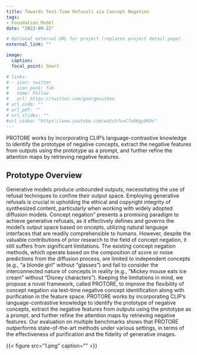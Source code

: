 ```yaml
---
title: Towards Test-Time Refusals via Concept Negation
tags:
- Foundation Model
date: "2023-09-22"

# Optional external URL for project (replaces project detail page).
external_link: ""

image:
  caption: 
  focal_point: Smart

# links:
# - icon: twitter
#   icon_pack: fab
#   name: Follow
#   url: https://twitter.com/georgecushen
# url_code: ""
# url_pdf: ""
# url_slides: ""
#url_video: "https://www.youtube.com/watch?v=Cfx66gy9K9c"
---
```


PROTORE works by incorporating CLIP’s language-contrastive knowledge to identify the prototype of negative concepts, extract the negative features from outputs using the prototype as a prompt, and further refine the attention maps by retrieving negative features.

## Prototype Overview

Generative models produce unbounded outputs, necessitating the use of refusal techniques to confine their output space. Employing generative refusals is crucial in upholding the ethical and copyright integrity of synthesized content, particularly when working with widely adopted diffusion models. Concept negation” presents a promising paradigm to achieve generative refusals, as it effectively defines and governs the model’s output space based on oncepts, utilizing natural language interfaces that are readily comprehensible to humans. However, despite the valuable contributions of prior research to the field of concept negation, it still suffers from significant limitations. The existing concept negation methods, which operate based on the composition of score or noise predictions from the diffusion process, are limited to independent concepts (e.g., “a blonde girl” without “glasses”) and fail to consider the interconnected nature of concepts in reality (e.g., “Mickey mouse eats ice cream” without “Disney characters”). Keeping the limitations in mind, we propose a novel framework, called PROTORE, to improve the flexibility of concept negation via test-time negative concept identification along with purification in the feature space. PROTORE works by incorporating CLIP’s language-contrastive knowledge to identify the prototype of negative concepts, extract the negative features from outputs using the prototype as a prompt, and further refine the attention maps by retrieving negative features. Our evaluation on multiple benchmarks shows that PROTORE outperforms state-of-the-art methods under various settings, in terms of the effectiveness of purification and the fidelity of generative images.

{{< figure src="1.png" caption="" >}}